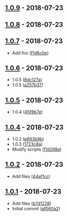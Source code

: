 ## [1.0.9](https://github.com/niksy/playground/compare/v1.0.8...v1.0.9) - 2018-07-23




## [1.0.8](https://github.com/niksy/playground/compare/v1.0.7...v1.0.8) - 2018-07-23




## [1.0.7](https://github.com/niksy/playground/compare/v1.0.6...v1.0.7) - 2018-07-23

* Add foo ([f1d6c0e](https://github.com/niksy/playground/commit/f1d6c0e))



## [1.0.6](https://github.com/niksy/playground/compare/v1.0.5...v1.0.6) - 2018-07-23

* 1.0.5 ([8dc127a](https://github.com/niksy/playground/commit/8dc127a))
* 1.0.5 ([a257b37](https://github.com/niksy/playground/commit/a257b37))



## [1.0.5](https://github.com/niksy/playground/compare/v1.0.4...v1.0.5) - 2018-07-23

* 1.0.4 ([45f8b7e](https://github.com/niksy/playground/commit/45f8b7e))



## [1.0.4](https://github.com/niksy/playground/compare/v1.0.2...v1.0.4) - 2018-07-23

* 1.0.2 ([e693b9b](https://github.com/niksy/playground/commit/e693b9b))
* 1.0.3 ([1723c8a](https://github.com/niksy/playground/commit/1723c8a))
* Modify scripts ([f1d268e](https://github.com/niksy/playground/commit/f1d268e))



## [1.0.2](https://github.com/niksy/playground/compare/v1.0.1...v1.0.2) - 2018-07-23

* Add files ([44af1cc](https://github.com/niksy/playground/commit/44af1cc))



## [1.0.1](https://github.com/niksy/playground/compare/af060a2...v1.0.1) - 2018-07-23

* Add files ([b7d1228](https://github.com/niksy/playground/commit/b7d1228))
* Initial commit ([af060a2](https://github.com/niksy/playground/commit/af060a2))



